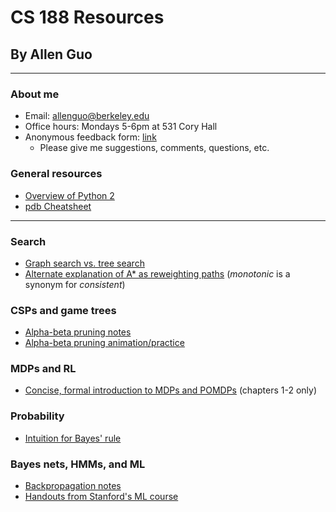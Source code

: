 # CS 188 Resources

## By Allen Guo

----

### About me 

* Email: <a href="mailto:allenguo@berkeley.edu">allenguo@berkeley.edu</a>
* Office hours: Mondays 5-6pm at 531 Cory Hall
* Anonymous feedback form: <a href="https://goo.gl/forms/3AAZMn7NO6vcJOcx1">link</a>
  * Please give me suggestions, comments, questions, etc.

### General resources

* [Overview of Python 2](https://learnxinyminutes.com/docs/python/)
* [pdb Cheatsheet](https://raw.githubusercontent.com/nblock/pdb-cheatsheet/master/pdb-cheatsheet.png)

----

### Search

* [Graph search vs. tree search](http://stackoverflow.com/a/15281447)
* [Alternate explanation of A* as reweighting paths](http://11011110.livejournal.com/135302.html) (*monotonic* is a synonym for *consistent*)


### CSPs and game trees

* [Alpha-beta pruning notes](http://web.cs.ucla.edu/~rosen/161/notes/alphabeta.html)
* [Alpha-beta pruning animation/practice](http://www-inst.eecs.berkeley.edu/~cs61b/fa14/ta-materials/apps/ab_tree_practice/index.html)

### MDPs and RL

* [Concise, formal introduction to MDPs and POMDPs](http://rll.berkeley.edu/deeprlcourse/docs/ng-thesis.pdf) (chapters 1-2 only)

### Probability

* [Intuition for Bayes' rule](https://betterexplained.com/articles/an-intuitive-and-short-explanation-of-bayes-theorem/)

### Bayes nets, HMMs, and ML

* [Backpropagation notes](https://www.willamette.edu/~gorr/classes/cs449/backprop.html)
* [Handouts from Stanford's ML course](http://cs229.stanford.edu/materials.html)

<!--
----

### Just for fun :^)

*Want to add something to this section? Email me your recommendations!*

* [The Turing test](https://en.wikipedia.org/wiki/Turing_test) and [the Chinese room argument](https://en.wikipedia.org/wiki/Chinese_room)
* [Superintelligence](https://en.wikipedia.org/wiki/Superintelligence), [existential risk](https://en.wikipedia.org/wiki/Existential_risk_from_artificial_general_intelligence), and [the paperclip maximizer](https://wiki.lesswrong.com/wiki/Paperclip_maximizer)
* Recommended short stories: Forster's ["The Machine Stops"](http://archive.ncsa.illinois.edu/prajlich/forster.html) and Asimov's ["The Last Question"](http://multivax.com/last_question.html)
* Recommended films: [A.I.](https://en.wikipedia.org/wiki/A.I._Artificial_Intelligence) and [Gattaca](http://www.imdb.com/title/tt0119177/)
-->
